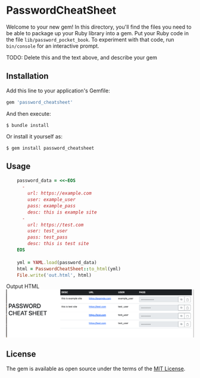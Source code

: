 # PasswordCheatSheet

Welcome to your new gem! In this directory, you'll find the files you need to be able to package up your Ruby library into a gem. Put your Ruby code in the file `lib/password_pocket_book`. To experiment with that code, run `bin/console` for an interactive prompt.

TODO: Delete this and the text above, and describe your gem

## Installation

Add this line to your application's Gemfile:

```ruby
gem 'password_cheatsheet'
```

And then execute:

    $ bundle install

Or install it yourself as:

    $ gem install password_cheatsheet

## Usage

```ruby
    password_data = <<~EOS
      -
        url: https://example.com 
        user: example_user  
        pass: example_pass
        desc: this is example site
      -
        url: https://test.com
        user: test_user
        pass: test_pass
        desc: this is test site
    EOS

    yml = YAML.load(password_data) 
    html = PasswordCheatSheet::to_html(yml)
    File.write('out.html', html)
```

Output HTML
![OutputHTMLImage](./output.png)

## License

The gem is available as open source under the terms of the [MIT License](https://opensource.org/licenses/MIT).